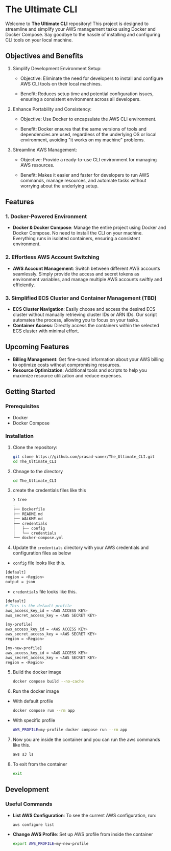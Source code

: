# The Ultimate CLI

Welcome to **The Ultimate CLI** repository! This project is designed to streamline and simplify your AWS management tasks using Docker and Docker Compose. Say goodbye to the hassle of installing and configuring CLI tools on your local machine. 

## Objectives and Benefits
1. Simplify Development Environment Setup:

    - Objective: Eliminate the need for developers to install and configure AWS CLI tools on their local machines.

    - Benefit: Reduces setup time and potential configuration issues, ensuring a consistent environment across all developers.

2. Enhance Portability and Consistency:

    - Objective: Use Docker to encapsulate the AWS CLI environment.

    - Benefit: Docker ensures that the same versions of tools and dependencies are used, regardless of the underlying OS or local environment, avoiding "it works on my machine" problems.

3. Streamline AWS Management:

    - Objective: Provide a ready-to-use CLI environment for managing AWS resources.
    
    - Benefit: Makes it easier and faster for developers to run AWS commands, manage resources, and automate tasks without worrying about the underlying setup.

## Features

### 1. Docker-Powered Environment
- **Docker & Docker Compose**: Manage the entire project using Docker and Docker Compose. No need to install the CLI on your machine. Everything runs in isolated containers, ensuring a consistent environment.

### 2. Effortless AWS Account Switching
- **AWS Account Management**: Switch between different AWS accounts seamlessly. Simply provide the access and secret tokens as environment variables, and manage multiple AWS accounts swiftly and efficiently.

### 3. Simplified ECS Cluster and Container Management (TBD)
- **ECS Cluster Navigation**: Easily choose and access the desired ECS cluster without manually retrieving cluster IDs or ARN IDs. Our script automates the process, allowing you to focus on your tasks.
- **Container Access**: Directly access the containers within the selected ECS cluster with minimal effort.

## Upcoming Features

- **Billing Management**: Get fine-tuned information about your AWS billing to optimize costs without compromising resources.
- **Resource Optimization**: Additional tools and scripts to help you maximize resource utilization and reduce expenses.

## Getting Started

### Prerequisites
- Docker
- Docker Compose
### Installation

1. Clone the repository:
    ```sh
    git clone https://github.com/prasad-vamer/The_Ultimate_CLI.git
    cd The_Ultimate_CLI
    ```
2. Chnage to the directory
    ```sh
    cd The_Ultimate_CLI
    ```
3. create the credentials files like this 

    ```sh
    ❯ tree 
    .
    ├── Dockerfile
    ├── README.md
    ├── WALKME.md
    ├── credentials
    │   ├── config
    │   └── credentials
    └── docker-compose.yml
    ```
4. Update the `credentials` directory with your AWS credentials and configuration files as below

- `config` file looks like this.

```sh
[default]
region = <Region>
output = json
```

- `credentials` file looks like this.
```sh
[default]
# This is the default profile
aws_access_key_id = <AWS ACCESS KEY>
aws_secret_access_key = <AWS SECRET KEY>

[my-profile]
aws_access_key_id = <AWS ACCESS KEY>
aws_secret_access_key = <AWS SECRET KEY>
region = <Region>

[my-new-profile]
aws_access_key_id = <AWS ACCESS KEY>
aws_secret_access_key = <AWS SECRET KEY>
region = <Region>
```

5. Build the docker image
    ```sh
    docker compose build --no-cache
    ```

6. Run the docker image

- With default profile
    ```sh
    docker compose run --rm app
    ```
- With specific profile
    ```sh
    AWS_PROFILE=my-profile docker compose run --rm app
    ```
7. Now you are inside the container and you can run the aws commands like this.
    ```sh
    aws s3 ls
    ```
8. To exit from the container
    ```sh
    exit
    ```

## Development

### Useful Commands

- **List AWS Configuration**: To see the current AWS configuration, run:
    ```sh
    aws configure list
    ```

- **Change AWS Profile**: Set up AWS profile from inside the container
    ```sh
    export AWS_PROFILE=my-new-profile
    ```
